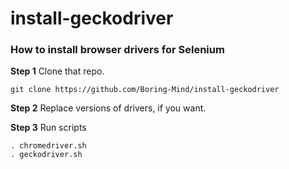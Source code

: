 # install-geckodriver
### How to install browser drivers for Selenium

**Step 1** Clone that repo.
```shell
git clone https://github.com/Boring-Mind/install-geckodriver
```

**Step 2** Replace versions of drivers, if you want.

**Step 3** Run scripts
```shell
. chromedriver.sh
. geckodriver.sh
```
